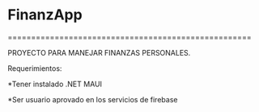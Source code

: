 # FinanzApp


====================================================

PROYECTO PARA MANEJAR FINANZAS PERSONALES. 



Requerimientos: 

*Tener instalado .NET MAUI

*Ser usuario aprovado en los servicios de firebase 
